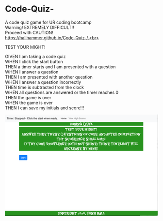 # Code-Quiz-

A code quiz game for UR coding bootcamp<br>
Warning! EXTREMELY DIFFICULT!!<br>
Proceed with CAUTION!<br>
https://hallhammer.github.io/Code-Quiz-/.<br>

TEST YOUR MIGHT!<br>

GIVEN I am taking a code quiz<br>
WHEN I click the start button<br>
THEN a timer starts and I am presented with a question<br>
WHEN I answer a question<br>
THEN I am presented with another question<br>
WHEN I answer a question incorrectly<br>
THEN time is subtracted from the clock<br>
WHEN all questions are answered or the timer reaches 0<br>
THEN the game is over<br>
WHEN the game is over<br>
THEN I can save my initials and score!!!<br>

![](inf.png)
